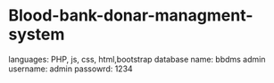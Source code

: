 # Blood-bank-donar-managment-system
  languages: PHP, js, css, html,bootstrap
  database name: bbdms
  admin username: admin
  passowrd: 1234
